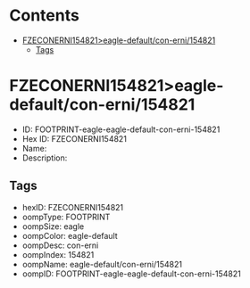 



Contents
========

* [FZECONERNI154821>eagle-default/con-erni/154821](#fzeconerni154821eagle-defaultcon-erni154821)
	* [Tags](#tags)

# FZECONERNI154821>eagle-default/con-erni/154821

- ID: FOOTPRINT-eagle-eagle-default-con-erni-154821
- Hex ID: FZECONERNI154821
- Name: 
- Description: 

## Tags

- hexID: FZECONERNI154821
- oompType: FOOTPRINT
- oompSize: eagle
- oompColor: eagle-default
- oompDesc: con-erni
- oompIndex: 154821
- oompName: eagle-default/con-erni/154821
- oompID: FOOTPRINT-eagle-eagle-default-con-erni-154821
